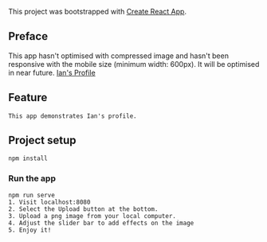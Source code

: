 This project was bootstrapped with [Create React App](https://github.com/facebook/create-react-app).

## Preface

This app hasn't optimised with compressed image and hasn't been responsive with the mobile size (minimum width: 600px).
It will be optimised in near future. [Ian's Profile](https://ian-wei-my-profile.herokuapp.com/)

## Feature

```
This app demonstrates Ian's profile.

```

## Project setup
```
npm install
```

### Run the app
```
npm run serve
1. Visit localhost:8080
2. Select the Upload button at the bottom. 
3. Upload a png image from your local computer.
4. Adjust the slider bar to add effects on the image
5. Enjoy it!
```

